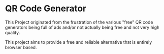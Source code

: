 # QR Code Generator

This Project originated from the frustration of the various "free" QR code generators being full of ads and/or not actually being free and not very high quality.

This project aims to provide a free and reliable alternative that is entirely browser based.
